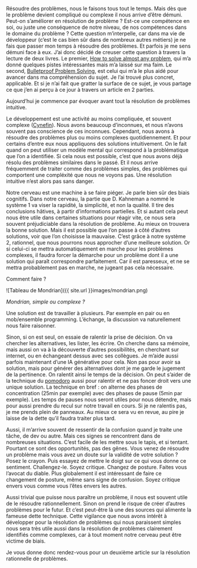 Résoudre des problèmes, nous le faisons tous tout le temps. 
Mais dès que le problème devient compliqué ou complexe il nous arrive d’être démuni. 
Peut-on s’améliorer en résolution de problème ? 
Est-ce une compétence en soi, ou juste une conséquence de notre niveau, de nos compétences dans le domaine du problème ? 
Cette question m’interpelle, car dans ma vie de développeur (c’est le cas bien sûr dans de nombreux autres métiers) je ne fais que passer mon temps à résoudre des problèmes. 
Et parfois je me sens démuni face à eux. 
J’ai donc décidé de creuser cette question à travers la lecture de deux livres. 
Le premier, [How to solve almost any problem](https://www.goodreads.com/book/show/15926633-how-to-solve-almost-any-problem?from_search=true&from_srp=true&qid=GQnKR8CKIe&rank=1), qui m’a donné quelques pistes intéressantes mais m’a laissé sur ma faim. 
Le second, [Bulletproof Problem Solving](https://www.goodreads.com/book/show/41091107-bulletproof-problem-solving?ref=nav_sb_ss_1_27), est celui qui m’a le plus aidé pour avancer dans ma compréhension du sujet. 
Je l’ai trouvé plus concret, applicable. 
Et si je n’ai fait que gratter la surface de ce sujet, je vous partage ce que j’en ai perçu à ce jour à travers un article en 2 parties.

Aujourd’hui je commence par évoquer avant tout la résolution de problèmes intuitive. 

Le développement est une activité au moins compliquée, et souvent complexe ([Cynefin](https://en.wikipedia.org/wiki/Cynefin_framework)). 
Nous avons beaucoup d’inconnues, et nous n’avons souvent pas conscience de ces inconnues. 
Cependant, nous avons à résoudre des problèmes plus ou moins complexes quotidiennement. 
Et pour certains d’entre eux nous appliquons des solutions intuitivement. 
On le fait quand on peut utiliser un modèle mental qui correspond à la problématique que l’on a identifiée. 
Si cela nous est possible, c’est que nous avons déjà résolu des problèmes similaires dans le passé. 
Et il nous arrive fréquemment de traiter comme des problèmes simples, des problèmes qui comportent une compléxité que nous ne voyons pas. 
Une résolution intuitive n’est alors pas sans danger.

Notre cerveau est une machine à se faire piéger. 
Je parle bien sûr des biais cognitifs. 
Dans notre cerveau, la partie que D. Kahneman a nommé le système 1 va viser la rapidité, la simplicité, et non la qualité. 
Il tire des conclusions hâtives, à partir d’informations partielles. 
Et si autant cela peut nous être utile dans certaines situations pour réagir vite, ce nous sera souvent préjudiciable dans la résolution de problème. 
Au mieux on trouvera la bonne solution. 
Mais il est possible que l’on passe à côté d’autres solutions, voir que l’on choisisse la mauvaise. 
C’est grâce à notre système 2, rationnel, que nous pourrons nous approcher d’une meilleure solution. 
Or si celui-ci se mettra automatiquement en marche pour les problèmes complexes, il faudra forcer la démarche pour un problème dont il a une solution qui paraît correspondre parfaitement. 
Car il est paresseux, et ne se mettra probablement pas en marche, ne jugeant pas cela nécessaire.

Comment faire ?

![Tableau de Mondrian]({{ site.url }}images/mondrian.png)

*Mondrian, simple ou complexe ?*

Une solution est de travailler à plusieurs. 
Par exemple en pair ou en mob/ensemble programming. 
L’échange, la discussion va naturellement nous faire raisonner. 

Sinon, si on est seul, on essaie de ralentir la prise de décision. 
On va chercher les alternatives, les lister, les écrire. 
On cherche dans sa mémoire, mais aussi on va à la découverte d’autres possibilités, en cherchant sur internet, ou en échangeant dessus avec ses collègues. 
Je m’aide aussi parfois maintenant d’une IA générative pour cela. 
Non pas pour avoir sa solution, mais pour générer des alternatives dont je me garde le jugement de la pertinence. 
On ralentit ainsi le temps de la décision. 
On peut s’aider de la technique du [pomodoro](https://en.wikipedia.org/wiki/Pomodoro_Technique) aussi pour ralentir et ne pas foncer droit vers une unique solution. 
La technique en bref : on alterne des phases de concentration (25min par exemple) avec des phases de pause (5min par exemple). 
Les temps de pauses nous seront utiles pour nous détendre, mais pour aussi prendre du recul sur notre travail en cours. 
Si je ne ralentis pas, je me prends plein de panneaux. 
Au mieux ce sera vu en revue, au pire je laisse de la dette qu’il faudra traiter plus tard. 

Aussi, il m’arrive souvent de ressentir de la confusion quand je traite une tâche, de dev ou autre. 
Mais ces signes se rencontrent dans de nombreuses situations. 
C’est facile de les mettre sous le tapis, et si tentant. 
Pourtant ce sont des opportunités, pas des gênes. 
Vous venez de résoudre un problème mais vous avez un doute sur la validité de votre solution ? 
Posez le crayon. 
Puis essayez de mettre le doigt sur ce qui vous donne ce sentiment. 
Challengez-le. 
Soyez critique. 
Changez de posture. 
Faites vous l’avocat du diable. 
Plus globalement il est intéressant de faire ce changement de posture, même sans signe de confusion. 
Soyez critique envers vous comme vous l’êtes envers les autres. 

Aussi trivial que puisse nous paraître un problème, il nous est souvent utile de le résoudre rationnellement. 
Sinon on prend le risque de créer d’autres problèmes pour le futur. 
Et c’est peut-être là une des sources qui alimente la fameuse dette technique. 
Cette vigilance que nous avons intérêt à développer pour la résolution de problèmes qui nous paraissent simples nous sera très utile aussi dans la résolution de problèmes clairement identifiés comme complexes, car à tout moment notre cerveau peut être victime de biais.

Je vous donne donc rendez-vous pour un deuxième article sur la résolution rationnelle de problèmes.